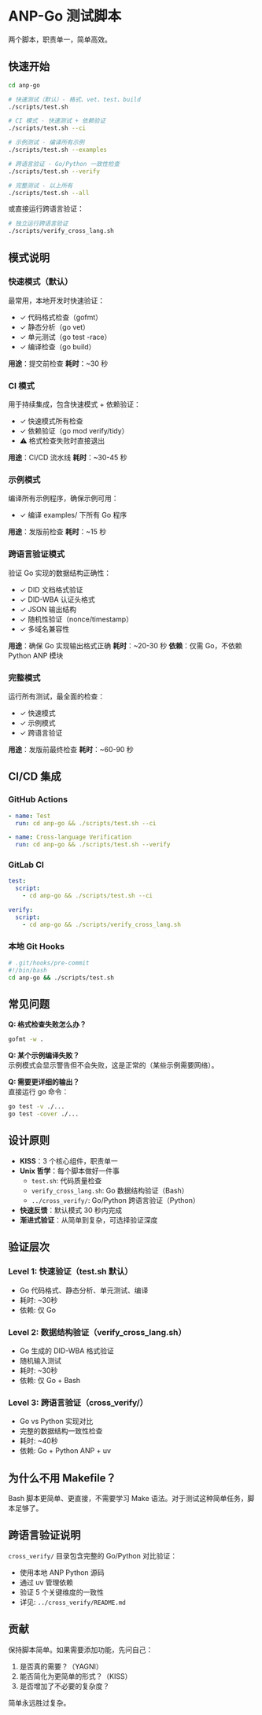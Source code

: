 # ANP-Go 测试脚本

两个脚本，职责单一，简单高效。

## 快速开始

```bash
cd anp-go

# 快速测试（默认）- 格式、vet、test、build
./scripts/test.sh

# CI 模式 - 快速测试 + 依赖验证
./scripts/test.sh --ci

# 示例测试 - 编译所有示例
./scripts/test.sh --examples

# 跨语言验证 - Go/Python 一致性检查
./scripts/test.sh --verify

# 完整测试 - 以上所有
./scripts/test.sh --all
```

或直接运行跨语言验证：

```bash
# 独立运行跨语言验证
./scripts/verify_cross_lang.sh
```

## 模式说明

### 快速模式（默认）
最常用，本地开发时快速验证：
- ✓ 代码格式检查（gofmt）
- ✓ 静态分析（go vet）
- ✓ 单元测试（go test -race）
- ✓ 编译检查（go build）

**用途**：提交前检查
**耗时**：~30 秒

### CI 模式
用于持续集成，包含快速模式 + 依赖验证：
- ✓ 快速模式所有检查
- ✓ 依赖验证（go mod verify/tidy）
- ⚠ 格式检查失败时直接退出

**用途**：CI/CD 流水线
**耗时**：~30-45 秒

### 示例模式
编译所有示例程序，确保示例可用：
- ✓ 编译 examples/ 下所有 Go 程序

**用途**：发版前检查
**耗时**：~15 秒

### 跨语言验证模式
验证 Go 实现的数据结构正确性：
- ✓ DID 文档格式验证
- ✓ DID-WBA 认证头格式
- ✓ JSON 输出结构
- ✓ 随机性验证（nonce/timestamp）
- ✓ 多域名兼容性

**用途**：确保 Go 实现输出格式正确
**耗时**：~20-30 秒
**依赖**：仅需 Go，不依赖 Python ANP 模块

### 完整模式
运行所有测试，最全面的检查：
- ✓ 快速模式
- ✓ 示例模式
- ✓ 跨语言验证

**用途**：发版前最终检查
**耗时**：~60-90 秒

## CI/CD 集成

### GitHub Actions
```yaml
- name: Test
  run: cd anp-go && ./scripts/test.sh --ci

- name: Cross-language Verification
  run: cd anp-go && ./scripts/test.sh --verify
```

### GitLab CI
```yaml
test:
  script:
    - cd anp-go && ./scripts/test.sh --ci

verify:
  script:
    - cd anp-go && ./scripts/verify_cross_lang.sh
```

### 本地 Git Hooks
```bash
# .git/hooks/pre-commit
#!/bin/bash
cd anp-go && ./scripts/test.sh
```

## 常见问题

**Q: 格式检查失败怎么办？**
```bash
gofmt -w .
```

**Q: 某个示例编译失败？**  
示例模式会显示警告但不会失败，这是正常的（某些示例需要网络）。

**Q: 需要更详细的输出？**  
直接运行 go 命令：
```bash
go test -v ./...
go test -cover ./...
```

## 设计原则

- **KISS**：3 个核心组件，职责单一
- **Unix 哲学**：每个脚本做好一件事
  - `test.sh`: 代码质量检查
  - `verify_cross_lang.sh`: Go 数据结构验证（Bash）
  - `../cross_verify/`: Go/Python 跨语言验证（Python）
- **快速反馈**：默认模式 30 秒内完成
- **渐进式验证**：从简单到复杂，可选择验证深度

## 验证层次

### Level 1: 快速验证（test.sh 默认）
- Go 代码格式、静态分析、单元测试、编译
- 耗时: ~30秒
- 依赖: 仅 Go

### Level 2: 数据结构验证（verify_cross_lang.sh）
- Go 生成的 DID-WBA 格式验证
- 随机输入测试
- 耗时: ~30秒
- 依赖: 仅 Go + Bash

### Level 3: 跨语言验证（cross_verify/）
- Go vs Python 实现对比
- 完整的数据结构一致性检查
- 耗时: ~40秒
- 依赖: Go + Python ANP + uv

## 为什么不用 Makefile？

Bash 脚本更简单、更直接，不需要学习 Make 语法。对于测试这种简单任务，脚本足够了。

## 跨语言验证说明

`cross_verify/` 目录包含完整的 Go/Python 对比验证：
- 使用本地 ANP Python 源码
- 通过 uv 管理依赖
- 验证 5 个关键维度的一致性
- 详见: `../cross_verify/README.md`

## 贡献

保持脚本简单。如果需要添加功能，先问自己：
1. 是否真的需要？（YAGNI）
2. 能否简化为更简单的形式？（KISS）
3. 是否增加了不必要的复杂度？

简单永远胜过复杂。
